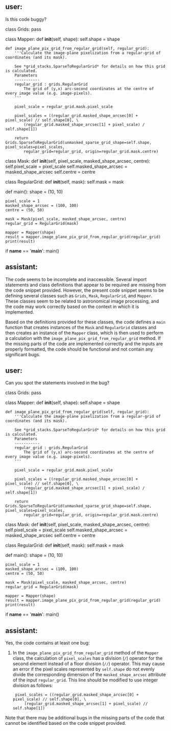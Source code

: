 ## user:
Is this code buggy?



















class Grids:
    pass


class Mapper:
    def __init__(self, shape):
        self.shape = shape
    
    def image_plane_pix_grid_from_regular_grid(self, regular_grid):
        '''Calculate the image-plane pixelization from a regular-grid of coordinates (and its mask).

        See *grid_stacks.SparseToRegularGrid* for details on how this grid is calculated.
        Parameters
        -----------
        regular_grid : grids.RegularGrid
            The grid of (y,x) arc-second coordinates at the centre of every image value (e.g. image-pixels).
        '''
        
        pixel_scale = regular_grid.mask.pixel_scale
        
        pixel_scales = ((regular_grid.masked_shape_arcsec[0] + pixel_scale) // self.shape[0], \
            (regular_grid.masked_shape_arcsec[1] + pixel_scale) / self.shape[1])
        
        return Grids.SparseToRegularGrid(unmasked_sparse_grid_shape=self.shape, pixel_scales=pixel_scales, 
            regular_grid=regular_grid, origin=regular_grid.mask.centre)


class Mask:
    def __init__(self, pixel_scale, masked_shape_arcsec, centre):
        self.pixel_scale = pixel_scale
        self.masked_shape_arcsec = masked_shape_arcsec
        self.centre = centre


class RegularGrid:
    def __init__(self, mask):
        self.mask = mask


def main():
    shape = (10, 10)
    
    pixel_scale = 1
    masked_shape_arcsec = (100, 100)
    centre = (50, 50)
    
    mask = Mask(pixel_scale, masked_shape_arcsec, centre)
    regular_grid = RegularGrid(mask)
    
    mapper = Mapper(shape)
    result = mapper.image_plane_pix_grid_from_regular_grid(regular_grid)
    print(result)


if __name__ == '__main__':
    main()

## assistant:
The code seems to be incomplete and inaccessible. Several import statements and class definitions that appear to be required are missing from the code snippet provided. However, the present code snippet seems to be defining several classes such as `Grids`, `Mask`, `RegularGrid`, and `Mapper`. These classes seem to be related to astronomical image processing, and the code may work correctly based on the context in which it is implemented. 

Based on the definitions provided for these classes, the code defines a `main` function that creates instances of the `Mask` and `RegularGrid` classes and then creates an instance of the `Mapper` class, which is then used to perform a calculation with the `image_plane_pix_grid_from_regular_grid` method. If the missing parts of the code are implemented correctly and the inputs are properly formatted, the code should be functional and not contain any significant bugs.

## user:
Can you spot the statements involved in the bug?



















class Grids:
    pass


class Mapper:
    def __init__(self, shape):
        self.shape = shape
    
    def image_plane_pix_grid_from_regular_grid(self, regular_grid):
        '''Calculate the image-plane pixelization from a regular-grid of coordinates (and its mask).

        See *grid_stacks.SparseToRegularGrid* for details on how this grid is calculated.
        Parameters
        -----------
        regular_grid : grids.RegularGrid
            The grid of (y,x) arc-second coordinates at the centre of every image value (e.g. image-pixels).
        '''
        
        pixel_scale = regular_grid.mask.pixel_scale
        
        pixel_scales = ((regular_grid.masked_shape_arcsec[0] + pixel_scale) // self.shape[0], \
            (regular_grid.masked_shape_arcsec[1] + pixel_scale) / self.shape[1])
        
        return Grids.SparseToRegularGrid(unmasked_sparse_grid_shape=self.shape, pixel_scales=pixel_scales, 
            regular_grid=regular_grid, origin=regular_grid.mask.centre)


class Mask:
    def __init__(self, pixel_scale, masked_shape_arcsec, centre):
        self.pixel_scale = pixel_scale
        self.masked_shape_arcsec = masked_shape_arcsec
        self.centre = centre


class RegularGrid:
    def __init__(self, mask):
        self.mask = mask


def main():
    shape = (10, 10)
    
    pixel_scale = 1
    masked_shape_arcsec = (100, 100)
    centre = (50, 50)
    
    mask = Mask(pixel_scale, masked_shape_arcsec, centre)
    regular_grid = RegularGrid(mask)
    
    mapper = Mapper(shape)
    result = mapper.image_plane_pix_grid_from_regular_grid(regular_grid)
    print(result)


if __name__ == '__main__':
    main()

## assistant:
Yes, the code contains at least one bug:

1. In the `image_plane_pix_grid_from_regular_grid` method of the `Mapper` class, the calculation of `pixel_scales` has a division (`/`) operator for the second element instead of a floor division (`//`) operator. This may cause an error if the pixel scales represented by `self.shape` do not evenly divide the corresponding dimension of the `masked_shape_arcsec` attribute of the input `regular_grid`. This line should be modified to use integer division as follows:

        pixel_scales = ((regular_grid.masked_shape_arcsec[0] + pixel_scale) // self.shape[0], \
            (regular_grid.masked_shape_arcsec[1] + pixel_scale) // self.shape[1])

Note that there may be additional bugs in the missing parts of the code that cannot be identified based on the code snippet provided.

